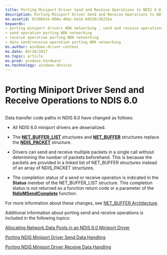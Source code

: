 ```yaml
---
title: Porting Miniport Driver Send and Receive Operations to NDIS 6.0
description: Porting Miniport Driver Send and Receive Operations to NDIS 6.0
ms.assetid: 9c50b01e-600a-48ac-ba1b-88156c3b235a
keywords:
- porting miniport drivers WDK networking , send and receive operations
- send operation porting WDK networking
- receive operation porting WDK networking
- data send/receive operation porting WDK networking
ms.author: windows-driver-content
ms.date: 04/20/2017
ms.topic: article
ms.prod: windows-hardware
ms.technology: windows-devices
---
```


# Porting Miniport Driver Send and Receive Operations to NDIS 6.0


## <a href="" id="ddk-porting-miniport-driver-send-and-receive-operations-to-ndis-6-0-ng"></a>


Data transfer code paths in NDIS 6.0 have changed as follows:

-   All NDIS 6.0 miniport drivers are deserialized.

-   The [**NET\_BUFFER\_LIST**](https://msdn.microsoft.com/library/windows/hardware/ff568388) structures and [**NET\_BUFFER**](https://msdn.microsoft.com/library/windows/hardware/ff568376) structures replace the [**NDIS\_PACKET**](https://msdn.microsoft.com/library/windows/hardware/ff557086) structure.

-   Drivers can send and receive multiple packets in a single call without determining the number of packets beforehand. This is because the packets are provided in a linked list of NET\_BUFFER structures instead of an array of NDIS\_PACKET structures.

-   The completion status of a send or receive operation is indicated in the **Status** member of the NET\_BUFFER\_LIST structure. This completion status is not returned as a function return code or a parameter of the [**NdisMSendComplete**](https://msdn.microsoft.com/library/windows/hardware/ff553613) function.

For more information about these changes, see [NET\_BUFFER Architecture](net-buffer-architecture.md).

Additional information about porting send and receive operations is included in the following topics:

[Allocating Network Data Pools in an NDIS 6.0 Miniport Driver](allocating-network-data-pools-in-an-ndis-6-0-miniport-driver.md)

[Porting NDIS Miniport Driver Send Data Handling](porting-ndis-miniport-driver-send-data-handling.md)

[Porting NDIS Miniport Driver Receive Data Handling](porting-ndis-miniport-driver-receive-data-handling.md)

 

 





